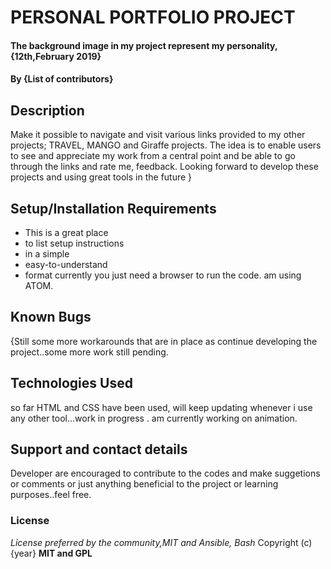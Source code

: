 # PERSONAL PORTFOLIO PROJECT
#### The background image in my project represent my personality, {12th,February 2019}
#### By **{List of contributors}**
## Description
Make it possible to navigate and visit various links provided to my other projects; TRAVEL, MANGO and Giraffe projects. The idea is to enable users to see and appreciate my work from a central point and be able to go through the links and rate me, feedback. Looking forward to develop these projects and using great tools in the future }
## Setup/Installation Requirements
* This is a great place
* to list setup instructions
* in a simple
* easy-to-understand
* format
currently you just need a browser to run the code. am using ATOM.
## Known Bugs
{Still some more workarounds that are in place as continue developing the project..some more work still pending.
## Technologies Used
so far HTML and CSS have been used, will keep updating whenever i use any other tool...work in progress . am currently working on animation.
## Support and contact details
Developer are encouraged to contribute to the codes and make suggetions or comments or just anything beneficial to the project or learning purposes..feel free.
### License
*License preferred by the community,MIT and Ansible, Bash*
Copyright (c) {year} **MIT and GPL**
